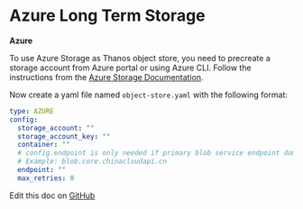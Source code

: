Azure Long Term Storage
=======================

__Azure__

To use Azure Storage as Thanos object store, you need to precreate a storage account from Azure portal or using Azure CLI. Follow the instructions from the [Azure Storage Documentation](https://docs.microsoft.com/en-us/azure/storage/common/storage-quickstart-create-account).

Now create a yaml file named `object-store.yaml` with the following format:

``` yaml
type: AZURE
config:
  storage_account: ""
  storage_account_key: ""
  container: ""
  # config.endpoint is only needed if primary blob service endpoint domain is not blob.core.windows.net
  # Example: blob.core.chinacloudapi.cn
  endpoint: ""
  max_retries: 0
```

Edit this doc on [GitHub](https://github.com/kubecost/docs/blob/main/long-term-storage-azure.md)

<!--- {"article":"4407595954327","section":"4402815682455","permissiongroup":"1500001277122"} --->
